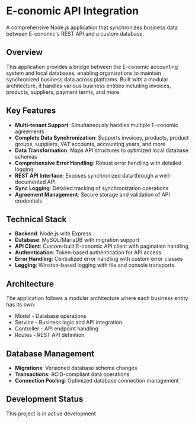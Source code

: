 # E-conomic API Integration

A comprehensive Node.js application that synchronizes business data between E-conomic's REST API and a custom database.

## Overview

This application provides a bridge between the E-conomic accounting system and local databases, enabling organizations to maintain synchronized business data across platforms. Built with a modular architecture, it handles various business entities including invoices, products, suppliers, payment terms, and more.

## Key Features

- **Multi-tenant Support**: Simultaneously handles multiple E-conomic agreements
- **Complete Data Synchronization**: Supports invoices, products, product groups, suppliers, VAT accounts, accounting years, and more
- **Data Transformation**: Maps API structures to optimized local database schemas
- **Comprehensive Error Handling**: Robust error handling with detailed logging
- **REST API Interface**: Exposes synchronized data through a well-documented API
- **Sync Logging**: Detailed tracking of synchronization operations
- **Agreement Management**: Secure storage and validation of API credentials

## Technical Stack

- **Backend**: Node.js with Express
- **Database**: MySQL/MariaDB with migration support
- **API Client**: Custom-built E-conomic API client with pagination handling
- **Authentication**: Token-based authentication for API access
- **Error Handling**: Centralized error handling with custom error classes
- **Logging**: Winston-based logging with file and console transports

## Architecture

The application follows a modular architecture where each business entity has its own:
- Model - Database operations
- Service - Business logic and API integration
- Controller - API endpoint handling
- Routes - REST API definition

## Database Management

- **Migrations**: Versioned database schema changes
- **Transactions**: ACID-compliant data operations
- **Connection Pooling**: Optimized database connection management

## Development Status

This project is in active development
